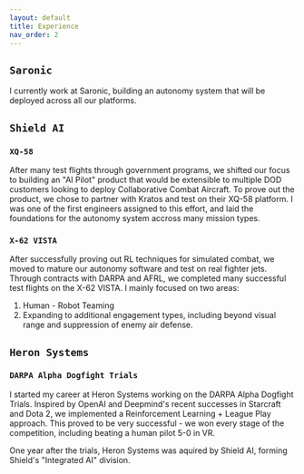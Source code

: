 ```yaml
---
layout: default
title: Experience
nav_order: 2
---
```


## `Saronic` 

I currently work at Saronic, building an autonomy system that will be deployed across all our platforms.

## `Shield AI`

### `XQ-58`

After many test flights through government programs, we shifted our focus to building an "AI Pilot" product that would be extensible to multiple DOD customers looking to deploy Collaborative Combat Aircraft. To prove out the product, we chose to partner with Kratos and test on their XQ-58 platform. I was one of the first engineers assigned to this effort, and laid the foundations for the autonomy system accross many mission types.

### `X-62 VISTA`

After successfully proving out RL techniques for simulated combat, we moved to mature our autonomy software and test on real fighter jets. Through contracts with DARPA and AFRL, we completed many successful test flights on the X-62 VISTA. I mainly focused on two areas:

1. Human - Robot Teaming
2. Expanding to additional engagement types, including beyond visual range and suppression of enemy air defense.

## `Heron Systems`

### `DARPA Alpha Dogfight Trials`

I started my career at Heron Systems working on the DARPA Alpha Dogfight Trials. Inspired by OpenAI and Deepmind's recent successes in Starcraft and Dota 2, we implemented a Reinforcement Learning + League Play approach. This proved to be very successful - we won every stage of the competition, including beating a human pilot 5-0 in VR. 

One year after the trials, Heron Systems was aquired by Shield AI, forming Shield's "Integrated AI" division.
